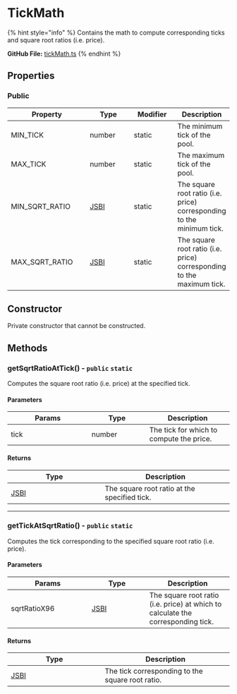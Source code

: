 # TickMath

{% hint style="info" %}
Contains the math to compute corresponding ticks and square root ratios (i.e. price).



**GitHub File:** [tickMath.ts](https://github.com/KyberNetwork/ks-sdk-elastic/blob/main/src/utils/tickMath.ts)
{% endhint %}

## Properties

### Public

<table><thead><tr><th width="187">Property</th><th width="112">Type</th><th width="101">Modifier</th><th>Description</th></tr></thead><tbody><tr><td>MIN_TICK</td><td>number</td><td>static</td><td>The minimum tick of the pool.</td></tr><tr><td>MAX_TICK</td><td>number</td><td>static</td><td>The maximum tick of the pool.</td></tr><tr><td>MIN_SQRT_RATIO</td><td><a href="https://www.npmjs.com/package/jsbi">JSBI</a></td><td>static</td><td>The square root ratio (i.e. price) corresponding to the minimum tick.</td></tr><tr><td>MAX_SQRT_RATIO</td><td><a href="https://www.npmjs.com/package/jsbi">JSBI</a></td><td>static</td><td>The square root ratio (i.e. price) corresponding to the maximum tick.</td></tr></tbody></table>

## Constructor

Private constructor that cannot be constructed.

## Methods

### getSqrtRatioAtTick() - `public` `static`

Computes the square root ratio (i.e. price) at the specified tick.

#### Parameters

<table><thead><tr><th width="167">Params</th><th width="115">Type</th><th>Description</th></tr></thead><tbody><tr><td>tick</td><td>number</td><td>The tick for which to compute the price.</td></tr></tbody></table>

#### Returns

<table><thead><tr><th width="197">Type</th><th>Description</th></tr></thead><tbody><tr><td><a href="https://www.npmjs.com/package/jsbi">JSBI</a></td><td>The square root ratio at the specified tick.</td></tr></tbody></table>

***

### getTickAtSqrtRatio() - `public` `static`

Computes the tick corresponding to the specified square root ratio (i.e. price).

#### Parameters

<table><thead><tr><th width="167">Params</th><th width="115">Type</th><th>Description</th></tr></thead><tbody><tr><td>sqrtRatioX96</td><td><a href="https://www.npmjs.com/package/jsbi">JSBI</a></td><td>The square root ratio (i.e. price) at which to calculate the corresponding tick.</td></tr></tbody></table>

#### Returns

<table><thead><tr><th width="197">Type</th><th>Description</th></tr></thead><tbody><tr><td><a href="https://www.npmjs.com/package/jsbi">JSBI</a></td><td>The tick corresponding to the square root ratio.</td></tr></tbody></table>

